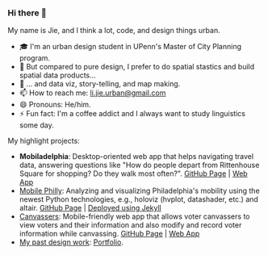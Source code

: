 ### Hi there 👋

My name is Jie, and I think a lot, code, and design things urban.

- 🎓 I'm an urban design student in UPenn's Master of City Planning program.
- 🔢 But compared to pure design, I prefer to do spatial stastics and build spatial data products...
- 👀 ... and data viz, story-telling, and map making.
- 📫 How to reach me: [li.jie.urban@gmail.com](mailto:li.jie.urban@gmail.com)
- 😄 Pronouns: He/him.
- ⚡ Fun fact: I'm a coffee addict and I always want to study linguistics some day.

My highlight projects:

- **Mobiladelphia**: Desktop-oriented web app that helps navigating travel data, answering questions like "How do people depart from Rittenhouse Square for shopping? Do they walk most often?". [GitHub Page](https://github.com/Leejere/js-final-project) | [Web App](https://mobiladelphia.herokuapp.com/)
- [Mobile Philly](http://jieliurban.com/): Analyzing and visualizing Philadelphia's mobility using the newest Python technologies, e.g., holoviz (hvplot, datashader, etc.) and altair. [GitHub Page](https://github.com/Leejere/mobile-philly) | [Deployed using Jekyll](https://leejere.github.io/mobile-philly/)
- [Canvassers](http://jieliurban.com/): Mobile-friendly web app that allows voter canvassers to view voters and their information and also modify and record voter information while canvassing. [GitHub Page](https://github.com/Leejere/js-voter-canvassing) | [Web App](https://leejere.github.io/js-voter-canvassing/site/)
- [My past design work](http://jieliurban.com/): [Portfolio](http://jieliurban.com/).
